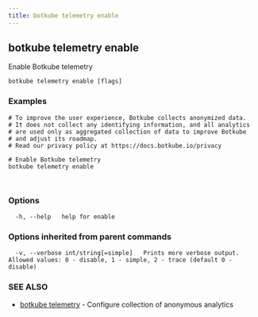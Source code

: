 ```yaml
---
title: botkube telemetry enable
---
```


## botkube telemetry enable

Enable Botkube telemetry

```
botkube telemetry enable [flags]
```

### Examples

```
# To improve the user experience, Botkube collects anonymized data.
# It does not collect any identifying information, and all analytics
# are used only as aggregated collection of data to improve Botkube
# and adjust its roadmap.
# Read our privacy policy at https://docs.botkube.io/privacy

# Enable Botkube telemetry
botkube telemetry enable



```

### Options

```
  -h, --help   help for enable
```

### Options inherited from parent commands

```
  -v, --verbose int/string[=simple]   Prints more verbose output. Allowed values: 0 - disable, 1 - simple, 2 - trace (default 0 - disable)
```

### SEE ALSO

- [botkube telemetry](botkube_telemetry.md) - Configure collection of anonymous analytics
